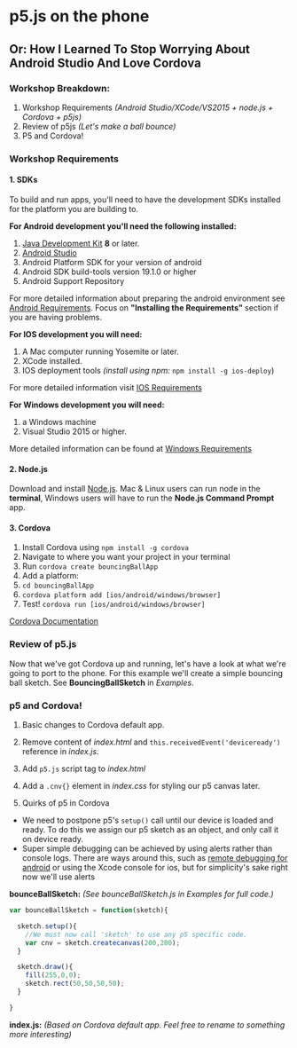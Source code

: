 p5.js on the phone
======
Or: How I Learned To Stop Worrying About Android Studio And Love Cordova
------

### Workshop Breakdown:
1. Workshop Requirements *(Android Studio/XCode/VS2015 + node.js + Cordova + p5js)*
2. Review of p5js *(Let's make a ball bounce)*
3. P5 and Cordova!

### Workshop Requirements

#### 1. SDKs

To build and run apps, you'll need to have the development SDKs installed for the platform you are building to.

**For Android development you'll need the following installed:**
1. [Java Development Kit](http://www.oracle.com/technetwork/java/javase/downloads/jdk8-downloads-2133151.html) **8** or later.
2. [Android Studio](https://developer.android.com/studio/index.html)
  1. Android Platform SDK for your version of android
  2. Android SDK build-tools version 19.1.0 or higher
  3. Android Support Repository

For more detailed information about preparing the android environment see [Android Requirements](https://cordova.apache.org/docs/en/latest/guide/platforms/android/index.html#requirements-and-support). Focus on **"Installing the Requirements"** section if you are having problems.

**For IOS development you will need:**
1. A Mac computer running Yosemite or later.
2. XCode installed.
3. IOS deployment tools *(install using npm:* `npm install -g ios-deploy`)

For more detailed information visit [IOS Requirements](https://cordova.apache.org/docs/en/latest/guide/platforms/ios/index.html#requirements-and-support)

**For Windows development you will need:**
1. a Windows machine
2. Visual Studio 2015 or higher.

More detailed information can be found at [Windows Requirements](https://cordova.apache.org/docs/en/latest/guide/platforms/win8/index.html#requirements-and-support)

#### 2. Node.js

Download and install [Node.js](https://nodejs.org/en/download/). Mac & Linux users can run node in the **terminal**, Windows users will have to run the **Node.js Command Prompt** app.

#### 3. Cordova

1. Install Cordova using `npm install -g cordova`
2. Navigate to where you want your project in your terminal
3. Run `cordova create bouncingBallApp`
4. Add a platform:
 1. `cd bouncingBallApp`
 2. `cordova platform add [ios/android/windows/browser]`
5. Test! `cordova run [ios/android/windows/browser]`

[Cordova Documentation](https://cordova.apache.org/docs/en/latest/guide/cli/index.html)


### Review of p5.js
Now that we've got Cordova up and running, let's have a look at what we're going to port to the phone. For this example we'll create a simple bouncing ball sketch. See **BouncingBallSketch** in *Examples*.

### p5 and Cordova!

1. Basic changes to Cordova default app.
  1. Remove content of *index.html* and `this.receivedEvent('deviceready')` reference in *index.js*.
  2. Add `p5.js` script tag to *index.html*
  3. Add a `.cnv{}` element in *index.css* for styling our p5 canvas later.

2. Quirks of p5 in Cordova
  * We need to postpone p5's `setup()` call until our device is loaded and ready. To do this we assign our p5 sketch as an object, and only call it on device ready.
  * Super simple debugging can be achieved by using alerts rather than console logs. There are ways around this, such as [remote debugging for android](https://developers.google.com/web/tools/chrome-devtools/remote-debugging/?utm_source=dcc&utm_medium=redirect&utm_campaign=2016q3#debugging-webviews) or using the Xcode console for ios, but for simplicity's sake right now we'll use alerts

**bounceBallSketch:** *(See bounceBallSketch.js in Examples for full code.)*
```javascript
var bounceBallSketch = function(sketch){

  sketch.setup(){
    //We must now call 'sketch' to use any p5 specific code.
    var cnv = sketch.createcanvas(200,200);
  }

  sketch.draw(){
    fill(255,0,0);
    sketch.rect(50,50,50,50);
  }

}
```
**index.js:** *(Based on Cordova default app. Feel free to rename to something more interesting)*
```javascript

```
